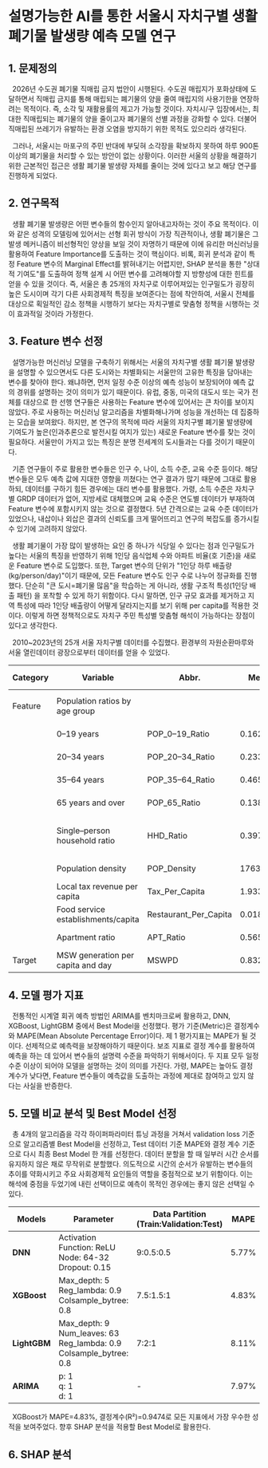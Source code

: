 # 설명가능한 AI를 통한 서울시 자치구별 생활폐기물 발생량 예측 모델 연구

## 1. 문제정의

&nbsp;&nbsp;2026년 수도권 폐기물 직매립 금지 법안이 시행된다. 수도권 매립지가 포화상태에 도달하면서 직매립 금지를 통해 매립되는 폐기물의 양을 줄여 매립지의 사용기한을 연장하려는 목적이다. 즉, 소각 및 재활용률의 제고가 가능할 것이다. 자치시/구 입장에서는, 최대한 직매립되는 폐기물의 양을 줄이고자 폐기물의 선별 과정을 강화할 수 있다. 더불어 직매립된 쓰레기가 유발하는 환경 오염을 방지하기 위한 목적도 있으리라 생각된다. 

&nbsp;&nbsp;그러나, 서울시는 마포구의 주민 반대에 부딪혀 소각장을 확보하지 못하여 하루 900톤 이상의 폐기물을 처리할 수 있는 방안이 없는 상황이다. 이러한 서울의 상황을 해결하기 위한 근본적인 접근은 생활 폐기물 발생량 자체를 줄이는 것에 있다고 보고 해당 연구를 진행하게 되었다. 

## 2. 연구목적

&nbsp;&nbsp;생활 폐기물 발생량은 어떤 변수들의 함수인지 알아내고자하는 것이 주요 목적이다. 이와 같은 성격의 모델링에 있어서는 선형 회귀 방식이 가장 직관적이나, 생활 폐기물은 그 발생 메커니즘이 비선형적인 양상을 보일 것이 자명하기 때문에 이에 유리한 머신러닝을 활용하여 Feature Importance를 도출하는 것이 핵심이다. 비록, 회귀 분석과 같이 특정 Feature 변수의 Marginal Effect를 밝혀내기는 어렵지만, SHAP 분석을 통한 "상대적 기여도"를 도출하여 정책 설계 시 어떤 변수를 고려해야할 지 방향성에 대한 힌트를 얻을 수 있을 것이다. 즉, 서울은 총 25개의 자치구로 이루어져있는 인구밀도가 굉장히 높은 도시이며 각기 다른 사회경제적 특징을 보여준다는 점에 착안하여, 서울시 전체를 대상으로 획일적인 감소 정책을 시행하기 보다는 자치구별로 맞춤형 정책을 시행하는 것이 효과적일 것이라 가정한다.

## 3. Feature 변수 선정

&nbsp;&nbsp;설명가능한 머신러닝 모델을 구축하기 위해서는 서울의 자치구별 생활 폐기물 발생량을 설명할 수 있으면서도 다른 도시와는 차별화되는 서울만의 고유한 특징을 담아내는 변수를 찾아야 한다. 왜냐하면, 먼저 일정 수준 이상의 예측 성능이 보장되어야 예측 값의 경위를 설명하는 것이 의미가 있기 때문이다. 유럽, 중동, 미국의 대도시 또는 국가 전체를 대상으로 한 선행 연구들은 사용하는 Feature 변수에 있어서는 큰 차이를 보이지 않았다. 주로 사용하는 머신러닝 알고리즘을 차별화해나가며 성능을 개선하는 데 집중하는 모습을 보여왔다. 하지만, 본 연구의 목적에 따라 서울의 자치구별 폐기물 발생량에 기여도가 높은(인과추론으로 발전시킬 여지가 있는) 새로운 Feature 변수를 찾는 것이 필요하다. 서울만이 가지고 있는 특징은 분명 전세계의 도시들과는 다를 것이기 때문이다.

&nbsp;&nbsp;기존 연구들이 주로 활용한 변수들은 인구 수, 나이, 소득 수준, 교육 수준 등이다. 해당 변수들은 모두 예측 값에 지대한 영향을 끼쳤다는 연구 결과가 많기 때문에 그대로 활용하되, 데이터를 구하기 힘든 경우에는 대리 변수를 활용했다. 가령, 소득 수준은 자치구별 GRDP 데이터가 없어, 지방세로 대체했으며 교육 수준은 연도별 데이터가 부재하여 Feature 변수에 포함시키지 않는 것으로 결정했다. 5년 간격으로는 교육 수준 데이터가 있었으나, 내삽이나 외삽은 결과의 신뢰도를 크게 떨어뜨리고 연구의 복잡도를 증가시킬 수 있기에 고려하지 않았다. 

&nbsp;&nbsp;생활 폐기물이 가장 많이 발생하는 요인 중 하나가 식당일 수 있다는 점과 인구밀도가 높다는 서울의 특징을 반영하기 위해 1인당 음식업체 수와 아파트 비율(호 기준)을 새로운 Feature 변수로 도입했다. 또한, Target 변수의 단위가 "1인당 하루 배출량(kg/person/day)"이기 때문에, 모든 Feature 변수도 인구 수로 나누어 정규화를 진행했다. 단순히 "큰 도시=폐기물 많음"을 학습하는 게 아니라, 생활 구조적 특성(1인당 배출 패턴) 을 포착할 수 있게 하기 위함이다. 다시 말하면, 인구 규모 효과를 제거하고 지역 특성에 따라 1인당 배출량이 어떻게 달라지는지를 보기 위해 per capita를 적용한 것이다. 이렇게 하면 정책적으로도 자치구 주민 특성별 맞춤형 해석이 가능하다는 장점이 있다고 생각한다.

&nbsp;&nbsp;2010~2023년의 25개 서울 자치구별 데이터를 수집했다. 환경부의 자원순환마루와 서울 열린데이터 광장으로부터 데이터를 얻을 수 있었다.

| Category | Variable                          | Abbr.             | Mean    | Median  | Min–Max          | Unit                                  |
|----------|-----------------------------------|-------------------|---------|---------|------------------|---------------------------------------|
| Feature  | Population ratios by age group    |                   |         |         |                  | Age group person / Total person       |
|          | 0–19 years                      | POP_0–19_Ratio    | 0.1624  | 0.1603  | 0.0859–0.2625    |                                       |
|          | 20–34 years                     | POP_20–34_Ratio   | 0.2339  | 0.2355  | 0.0836–0.3418    |                                       |
|          | 35–64 years                     | POP_35–64_Ratio   | 0.4656  | 0.4674  | 0.3128–0.5515    |                                       |
|          | 65 years and over               | POP_65_Ratio      | 0.1381  | 0.1356  | 0.0706–0.2342    |                                       |
|          | Single–person household ratio     | HHD_Ratio         | 0.3973  | 0.3961  | 0.2657–0.6232    | Single–person household / Total household |
|          | Population density                | POP_Density       | 17632.54| 17695.50| 6292–29049       | Person/km²                            |
|          | Local tax revenue per capita      | Tax_Per_Capita    | 1.9336  | 1.0522  | 0.3156–15.1489   | 1 million KRW / person                |
|          | Food service establishments/capita| Restaurant_Per_Capita | 0.0188 | 0.0142  | 0.0077–0.0709    | Establishments / person               |
|          | Apartment ratio                   | APT_Ratio         | 0.5653  | 0.5865  | 0.2676–0.8725    | Apartment / Total housing             |
| Target   | MSW generation per capita and day | MSWPD             | 0.8329  | 0.7614  | 0.1522–2.3815    | kg/person/day                         |

## 4. 모델 평가 지표

&nbsp;&nbsp;전통적인 시계열 회귀 예측 방법인 ARIMA를 벤치마크로써 활용하고, DNN, XGBoost, LightGBM 중에서 Best Model을 선정했다. 평가 기준(Metric)은 결정계수와 MAPE(Mean Absolute Percentage Error)이다. 제 1 평가지표는 MAPE가 될 것이다. 선제적으로 예측력을 보장해야하기 때문이다. 보조 지표로 결정 계수를 활용하여 예측을 하는 데 있어서 변수들의 설명력 수준을 파악하기 위해서이다. 두 지표 모두 일정 수준 이상이 되어야 모델을 설명하는 것이 의미를 가진다. 가령, MAPE는 높아도 결정 계수가 낮다면, Feature 변수들이 예측값을 도출하는 과정에 제대로 참여하고 있지 않다는 사실을 반증한다. 

## 5. 모델 비교 분석 및 Best Model 선정

&nbsp;&nbsp;총 4개의 알고리즘을 각각 하이퍼파라미터 튜닝 과정을 거쳐서 validation loss 기준으로 알고리즘별 Best Model을 선정하고, Test 데이터 기준 MAPE와 결정 계수 기준으로 다시 최종 Best Model 한 개를 선정한다. 데이터 분할을 할 때 일부러 시간 순서를 유지하지 않은 채로 무작위로 분할했다. 의도적으로 시간의 순서가 유발하는 변수들의 추이를 약화시키고 주요 사회경제적 요인들의 역할을 중점적으로 보기 위함이다. 이는 해석에 중점을 두었기에 내린 선택이므로 예측이 목적인 경우에는 좋지 않은 선택일 수 있다.

| Models   | Parameter                                                                 | Data Partition (Train:Validation:Test) | MAPE   | R²      |
|----------|----------------------------------------------------------------------------|----------------------------------------|--------|---------|
| **DNN**  | Activation Function: ReLU <br> Node: 64-32 <br> Dropout: 0.15              | 9:0.5:0.5                              | 5.77%  | 0.9423  |
| **XGBoost** | Max_depth: 5 <br> Reg_lambda: 0.9 <br> Colsample_bytree: 0.8            | 7.5:1.5:1                              | 4.83%  | 0.9474  |
| **LightGBM** | Max_depth: 9 <br> Num_leaves: 63 <br> Reg_lambda: 0.9 <br> Colsample_bytree: 0.8 | 7:2:1                                  | 8.11%  | 0.8317  |
| **ARIMA** | p: 1 <br> q: 1 <br> d: 1                                                 | -                                      | 7.97%  | 0.1128  |

&nbsp;&nbsp;XGBoost가 MAPE=4.83%, 결정계수(R²)=0.9474로 모든 지표에서 가장 우수한 성적을 보여주었다. 향후 SHAP 분석을 적용할 Best Model로 활용한다.

## 6. SHAP 분석


















